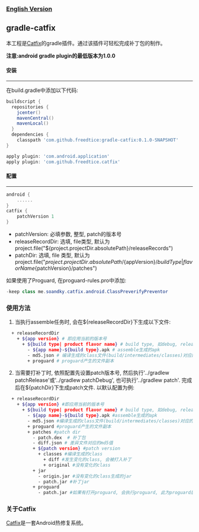 ### [English Version]

## gradle-catfix
本工程是[Catfix]的gradle插件。通过该插件可轻松完成补丁包的制作。

**注意:android gradle plugin的最低版本为1.0.0**
#### 安装
---
在build.gradle中添加以下代码:
```groovy
buildscript {
  repositories {
    jcenter()
    mavenCentral()
    mavenLocal()
  }
  dependencies {
    classpath 'com.github.freedtice:gradle-catfix:0.1.0-SNAPSHOT'
}

apply plugin: 'com.android.application'
apply plugin: 'com.github.freedtice.catfix'
```

#### 配置
---
```groovy
android {
    ......
}
catfix {
    patchVersion 1
}
```
- patchVersion: 必填参数, 整型, patch的版本号
- releaseRecordDir: 选填, file类型, 默认为project.file("${project.projectDir.absolutePath}/releaseRecords")
- patchDir: 选填, file 类型, 默认为project.file("${project.projectDir.absolutePath}/${appVersion}/${buildType|flavorName}${patchVersion}/patches")

如果使用了Proguard, 在proguard-rules.pro中添加:
```java
-keep class me.soandky.catfix.android.ClassPreverifyPreventor
```

### 使用方法
1. 当执行assemble任务时, 会在${releaseRecordDir}下生成以下文件:
```sh
  + releaseRecordDir
    + ${app version} # 即应用当前的版本号
      + ${build type| product flavor name} # build type, 如debug, release, 使用product flavor时, 会product flavor的名字
        - ${app name}-${build type}.apk # assemble生成的apk
        - md5.json # 编译生成的class文件(build/intermediates/classes)对应的md5值
        + proguard # proguard产生的文件副本
```
2. 当需要打补丁时, 依照配置先设置patch版本号, 然后执行'../gradlew patchRelease'或'../gradlew patchDebug', 也可执行'../gradlew patch'. 完成后在${patchDir}下生成patch文件. 以默认配置为例:
```sh
  + releaseRecordDir
    + ${app version} #即应用当前的版本号
      + ${build type| product flavor name} # build type, 如debug, release, 使用product flavor时, 会product flavor的名字
        - ${app name}-${build type}.apk #assemble生成的apk
        - md5.json #编译生成的class文件(build/intermediates/classes)对应的md5值
        + proguard #proguard产生的文件副本
        + patches #patch dir
          - patch.dex  # 补丁包
          - diff.json # 差异文件对应的md5值
          + ${patch version} #patch version
            + classes #编译生成的class
              + diff #发生变化的class, 会被打入补丁
              + original #没有变化的class
          + jar
            - origin.jar #没有变化的class生成的jar
            - patch.jar #补丁jar
          + proguard
            - patch.jar #如果有打开proguard, 会执行proguard, 此为proguard后的补丁jar

```

### 关于Catfix
[Catfix]是一套Android热修复系统。

[Catfix]:<https://github.com/fREEDtICE/catfix/blob/master/README.md>
[English Version]:<https://github.com/fREEDtICE/gradle-catfix/blob/master/README_ENG.md>
[QQ空间热修复技术]:<https://mp.weixin.qq.com/s?__biz=MzI1MTA1MzM2Nw==&mid=400118620&idx=1&sn=b4fdd5055731290eef12ad0d17f39d4a&scene=1&srcid=1106Imu9ZgwybID13e7y2nEi#wechat_redirect>